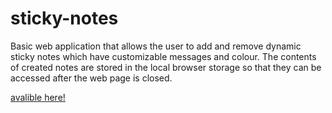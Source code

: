 # sticky-notes
Basic web application that allows the user to add and remove dynamic sticky notes which have customizable messages and colour. The contents of created notes are stored in the local browser storage so that they can be accessed after the web page is closed.

[avalible here!](https://liamarason.github.io/sticky-notes/)


